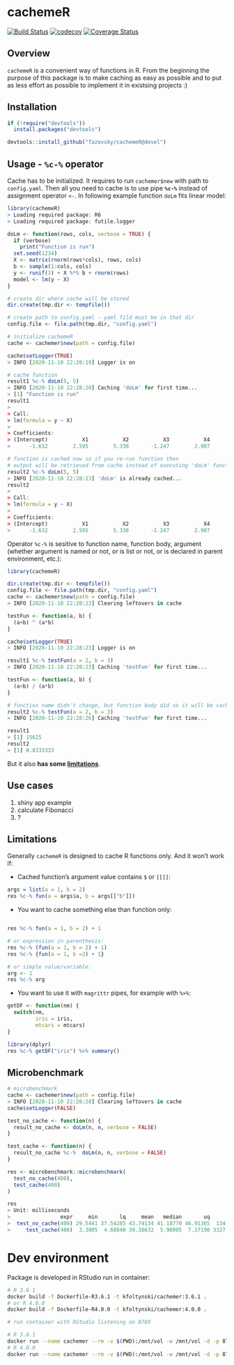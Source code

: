 
# cachemeR

[![Build
Status](https://travis-ci.org/Tazovsky/cachemeR.svg?branch=devel)](https://travis-ci.org/Tazovsky/cachemeR)
[![codecov](https://codecov.io/gh/Tazovsky/cachemeR/branch/devel/graph/badge.svg)](https://codecov.io/gh/Tazovsky/cachemeR)
[![Coverage
Status](https://coveralls.io/repos/github/Tazovsky/cachemeR/badge.svg?branch=devel)](https://coveralls.io/github/Tazovsky/cachemeR?branch=devel)

## Overview

`cachemeR` is a convenient way of functions in R. From the beginning the
purpose of this package is to make caching as easy as possible and to
put as less effort as possible to implement it in existsing projects :)

## Installation

``` r
if (!require("devtools")) 
  install.packages("devtools")

devtools::install_github("Tazovsky/cachemeR@devel")
```

## Usage - `%c-%` operator

Cache has to be initialized. It requires to run `cachemer$new` with path
to `config.yaml`. Then all you need to cache is to use pipe **`%c-%`**
instead of assignment operator `<-`. In following example function
`doLm` fits linear model:

``` r
library(cachemeR)
> Loading required package: R6
> Loading required package: futile.logger

doLm <- function(rows, cols, verbose = TRUE) {
  if (verbose)
    print("Function is run")
  set.seed(1234)
  X <- matrix(rnorm(rows*cols), rows, cols)
  b <- sample(1:cols, cols)
  y <- runif(1) + X %*% b + rnorm(rows)
  model <- lm(y ~ X)
}

# create dir where cache will be stored
dir.create(tmp.dir <- tempfile())

# create path to config.yaml - yaml fild must be in that dir
config.file <- file.path(tmp.dir, "config.yaml")

# initialize cachemeR
cache <- cachemer$new(path = config.file)

cache$setLogger(TRUE)
> INFO [2020-11-10 22:28:19] Logger is on

# cache function
result1 %c-% doLm(5, 5)
> INFO [2020-11-10 22:28:20] Caching 'doLm' for first time...
> [1] "Function is run"
result1
> 
> Call:
> lm(formula = y ~ X)
> 
> Coefficients:
> (Intercept)           X1           X2           X3           X4           X5  
>      -1.632        2.595        5.338       -1.247        2.907           NA

# function is cached now so if you re-run function then 
# output will be retrieved from cache instead of executing 'doLm' function again
result2 %c-% doLm(5, 5)
> INFO [2020-11-10 22:28:23] 'doLm' is already cached...
result2
> 
> Call:
> lm(formula = y ~ X)
> 
> Coefficients:
> (Intercept)           X1           X2           X3           X4           X5  
>      -1.632        2.595        5.338       -1.247        2.907           NA
```

Operator `%c-%` is sesitive to function name, function body, argument
(whether argument is named or not, or is list or not, or is declared in
parent environment, etc.):

``` r
library(cachemeR)

dir.create(tmp.dir <- tempfile())
config.file <- file.path(tmp.dir, "config.yaml")
cache <- cachemer$new(path = config.file)
> INFO [2020-11-10 22:28:23] Clearing leftovers in cache

testFun <- function(a, b) {
  (a+b) ^ (a*b)
}

cache$setLogger(TRUE)
> INFO [2020-11-10 22:28:23] Logger is on

result1 %c-% testFun(a = 2, b = 3)
> INFO [2020-11-10 22:28:23] Caching 'testFun' for first time...

testFun <- function(a, b) {
  (a+b) / (a*b)
}

# function name didn't change, but function body did so it will be cached:
result2 %c-% testFun(a = 2, b = 3)
> INFO [2020-11-10 22:28:26] Caching 'testFun' for first time...

result1
> [1] 15625
result2
> [1] 0.8333333
```

But it also **has some [limitations](#limitations)**.

## Use cases

1.  shiny app example
2.  calculate Fibonacci
3.  ?

## Limitations

Generally `cachemeR` is designed to cache R functions only. And it won’t
work if:

  - Cached function’s argument value contains `$` or `[[]]`:

<!-- end list -->

``` r
args = list(a = 1, b = 2)
res %c-% fun(a = args$a, b = args[["b"]])
```

  - You want to cache something else than function only:

<!-- end list -->

``` r

res %c-% fun(a = 1, b = 2) + 1

# or expression in parenthesis:
res %c-% (fun(a = 1, b = 2) + 1)
res %c-% {fun(a = 1, b =2) + 1}

# or simple value/variable:
arg <- 1
res %c-% arg
```

  - You want to use it with `magrittr` pipes, for example with `%>%`:

<!-- end list -->

``` r
getDF <- function(nm) {
  switch(nm,
         iris = iris,
         mtcars = mtcars)
}

library(dplyr)
res %c-% getDF("iris") %>% summary()
```

## Microbenchmark

``` r
# microbenchmark
cache <- cachemer$new(path = config.file)
> INFO [2020-11-10 22:28:28] Clearing leftovers in cache
cache$setLogger(FALSE)

test_no_cache <- function(n) {
  result_no_cache <- doLm(n, n, verbose = FALSE)
}

test_cache <- function(n) {
  result_no_cache %c-%  doLm(n, n, verbose = FALSE)
}

res <- microbenchmark::microbenchmark(
  test_no_cache(400),
  test_cache(400)
)

res
> Unit: milliseconds
>                expr     min       lq     mean   median       uq      max neval
>  test_no_cache(400) 29.5441 37.54285 43.74134 41.18770 46.91365  134.578   100
>     test_cache(400)  3.3005  4.68840 39.38632  5.90005  7.27190 3327.810   100
```

# Dev environment

Package is developed in RStudio run in container:

``` bash
# R 3.6.1
docker build -f Dockerfile-R3.6.1 -t kfoltynski/cachemer:3.6.1 .
# or R 4.0.0
docker build -f Dockerfile-R4.0.0 -t kfoltynski/cachemer:4.0.0 .

# run container with RStudio listening on 8789

# R 3.6.1
docker run --name cachemer --rm -v $(PWD):/mnt/vol -w /mnt/vol -d -p 8789:8787 -it kfoltynski/cachemer:3.6.1
# R 4.0.0
docker run --name cachemer --rm -v $(PWD):/mnt/vol -w /mnt/vol -d -p 8789:8787 -it kfoltynski/cachemer:4.0.0
```
